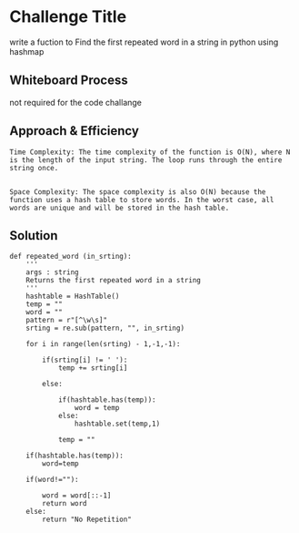 # Challenge Title
write a fuction to Find the first repeated word in a string in python using hashmap 
## Whiteboard Process
not required for the code challange

## Approach & Efficiency
    Time Complexity: The time complexity of the function is O(N), where N is the length of the input string. The loop runs through the entire string once.

    
    Space Complexity: The space complexity is also O(N) because the function uses a hash table to store words. In the worst case, all words are unique and will be stored in the hash table.

## Solution

```
def repeated_word (in_srting):
    '''
    args : string
    Returns the first repeated word in a string
    '''
    hashtable = HashTable() 
    temp = ""
    word = ""
    pattern = r"[^\w\s]"
    srting = re.sub(pattern, "", in_srting)

    for i in range(len(srting) - 1,-1,-1):
                
        if(srting[i] != ' '):
            temp += srting[i]
        
        else:
                        
            if(hashtable.has(temp)):
                word = temp
            else:
                hashtable.set(temp,1)
            
            temp = ""
            
    if(hashtable.has(temp)):
        word=temp
                        
    if(word!=""):

        word = word[::-1]
        return word
    else:
        return "No Repetition"
```

